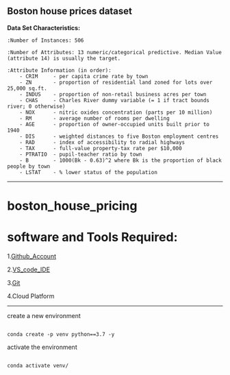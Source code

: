Boston house prices dataset
---------------------------

**Data Set Characteristics:**  

    :Number of Instances: 506 

    :Number of Attributes: 13 numeric/categorical predictive. Median Value (attribute 14) is usually the target.

    :Attribute Information (in order):
        - CRIM     - per capita crime rate by town
        - ZN       - proportion of residential land zoned for lots over 25,000 sq.ft.
        - INDUS    - proportion of non-retail business acres per town
        - CHAS     - Charles River dummy variable (= 1 if tract bounds river; 0 otherwise)
        - NOX      - nitric oxides concentration (parts per 10 million)
        - RM       - average number of rooms per dwelling
        - AGE      - proportion of owner-occupied units built prior to 1940
        - DIS      - weighted distances to five Boston employment centres
        - RAD      - index of accessibility to radial highways
        - TAX      - full-value property-tax rate per $10,000
        - PTRATIO  - pupil-teacher ratio by town
        - B        - 1000(Bk - 0.63)^2 where Bk is the proportion of black people by town
        - LSTAT    - % lower status of the population

---------------------------------------------------------------------------------

# boston_house_pricing 

# software and Tools Required:

1.[Github_Account](https://github.com/)

2.[VS_code_IDE](https://code.visualstudio.com/)

3.[Git](https://git-scm.com/)

4.Cloud Platform

---------------------------------------------------------------------------------

create a new environment

```

conda create -p venv python==3.7 -y

```

activate the environment
```

conda activate venv/
```
